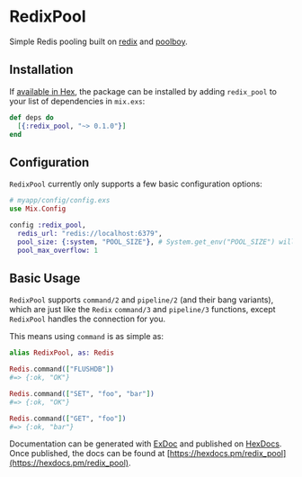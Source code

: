# RedixPool

Simple Redis pooling built on [redix](https://github.com/whatyouhide/redix) and [poolboy](https://github.com/devinus/poolboy).

## Installation

If [available in Hex](https://hex.pm/docs/publish), the package can be installed
by adding `redix_pool` to your list of dependencies in `mix.exs`:

```elixir
def deps do
  [{:redix_pool, "~> 0.1.0"}]
end
```

## Configuration

`RedixPool` currently only supports a few basic configuration options:

```elixir
# myapp/config/config.exs
use Mix.Config

config :redix_pool,
  redis_url: "redis://localhost:6379",
  pool_size: {:system, "POOL_SIZE"}, # System.get_env("POOL_SIZE") will be executed at runtime
  pool_max_overflow: 1
```

## Basic Usage

`RedixPool` supports `command/2` and `pipeline/2` (and their bang variants), which are just like the `Redix` `command/3` and `pipeline/3` functions, except `RedixPool` handles the connection for you.

This means using `command` is as simple as:

```elixir
alias RedixPool, as: Redis

Redis.command(["FLUSHDB"])
#=> {:ok, "OK"}

Redis.command(["SET", "foo", "bar"])
#=> {:ok, "OK"}

Redis.command(["GET", "foo"])
#=> {:ok, "bar"}
```

Documentation can be generated with [ExDoc](https://github.com/elixir-lang/ex_doc)
and published on [HexDocs](https://hexdocs.pm). Once published, the docs can
be found at [https://hexdocs.pm/redix_pool](https://hexdocs.pm/redix_pool).

